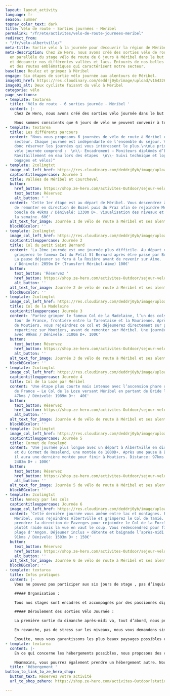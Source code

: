 ```yaml
---
layout: layout_activity
language: fr
season: summer
topnav_color_text: dark
title: Vélo de route - Sorties journées - Méribel
permalink: "/fr/ete/activites/velo-de-route-journees-meribel"
redirect_from:
- "/fr/velo-albertville/"
meta-title: Sortie vélo à la journée pour découvrir la région de Méribel
meta-description: Chez Ze Hero, nous avons créé des sorties vélo de route à la journée
  en parallèle du stage vélo de route de 6 jours à Méribel dans le but de progresser
  et découvrir nos différentes vallées et lacs. Entourés de nos belles montagnes savoyardes
  et des routes emblématiques qui caractérisent notre secteur.
baseline: Roulez et grimpez à Méribel
engage: Six étapes de sortie vélo journée aux alentours de Méribel.
image01_href: https://res.cloudinary.com/deddrj0yb/image/upload/v1643269872/website/M%C3%A9ribel/51412717941_e81ab34149_k_svjq0r.jpg
image01_alt: Deux cycliste faisant du vélo à Méribel
categorie: vélo
page_sections:
- template: textarea
  title: 'Vélo de route - 6 sorties journée - Méribel '
  content: |-
    Chez Ze Hero, nous avons créé des sorties vélo journée dans le but de progresser et découvrir les différentes vallées et lacs à Méribel. Entourés des belles montagnes savoyardes et des routes emblématiques qui caractérisent le secteur de Méribel. Nous tenons à offrir la possibilité à chacun de se mesurer à quelques-uns des plus beaux cols des derniers Tours de France. Sans oublier le col devenu mythique : Le col de La Loze et ses passages à plus de 20% de pente.

    Nous sommes conscients que 6 jours de vélo ne peuvent convenir à tous pour diverses raisons. Néanmoins, vous restez passionné de vélo et peut être que vous aimeriez vous joindre à nous pour une ou plusieurs sorties vélo journée. C’est la raison pour laquelle nous proposons des options à la journée, avec ou sans location de matériel.
- template: textarea
  title: Les différents parcours
  content: "Nous vous proposons 6 journées de vélo de route à Méribel et dans son
    secteur. Chaque journée est indépendante de l'ensemble du séjour. Vous pouvez
    donc réserver les journées qui vous intéressent le plus.\n\nLe prix des sorties
    vélo journée comprend :  \n\\- Encadrement – Moniteurs diplômés d’État  \n\\-
    Ravitaillement en eau lors des étapes  \n\\- Suivi technique et logistique (transports
    bagages et vélos)"
- template: 2colimgtxt
  image_col_left_href: https://res.cloudinary.com/deddrj0yb/image/upload/v1643189945/website/V%C3%A9lo/collage1_fmakyp.png
  captiontitleuppercase: Journée 1
  title: Vallées de Méribel et Courchevel
  button:
    href_button: https://shop.ze-hero.com/activites-Outdoor/sejour-velo-route/17216-decouverte-des-vallees-de-meribel-et-courchevel-activite-ze-hero
    text_button: Réservez
    alt_button: " "
  content: 'Cette 1er étape est au départ de Méribel. Vous descendrez à Moutiers afin
    de remonter en direction de Bozel puis du Praz afin de rejoindre Méribel. Une
    boucle de 48kms / Dénivelé: 1330m D+. Visualisation des niveaux et lancement de
    la semaine. 60€'
  alt_text_for_image: Journée 1 de vélo de route à Méribel et ses alentours
  blockBGcolor: ''
- template: 2colimgtxt
  image_col_left_href: https://res.cloudinary.com/deddrj0yb/image/upload/v1643189946/website/V%C3%A9lo/collage2_ilhebt.png
  captiontitleuppercase: Journée 2
  title: Col du petit Saint Bernard
  content: 'La 2ème journée est une journée plus difficile. Au départ d''Aime, vous
    grimperez le fameux Col du Petit St Bernard après être passé par Bourg St Maurice.
    La pause déjeuner se fera à la Rosière avant de revenir sur Aime.  Distance: 84kms
    / Dénivelé: 2059m D+ (Transfert Méribel-Aime) 100€'
  button:
    text_button: 'Réservez '
    href_button: https://shop.ze-hero.com/activites-Outdoor/sejour-velo-route/17213-col-du-petit-saint-bernard-activite-ze-hero
    alt_button: ''
  alt_text_for_image: Journée 2 de vélo de route à Méribel et ses alentours
  blockBGcolor: ''
- template: 2colimgtxt
  image_col_left_href: https://res.cloudinary.com/deddrj0yb/image/upload/v1643189946/website/V%C3%A9lo/collage3_vnw1tf.png
  title: Col de la Madeleine
  captiontitleuppercase: Journée 3
  content: 'Partez grimper le fameux Col de la Madelaine, l’un des cols connus du
    tour de France, frontière entre la Tarentaise et la Maurienne. Après un départ
    de Moutiers, vous rejoindrez ce col et déjeunerez directement sur place. Vous
    repartirez sur Moutiers, avant de remonter sur Méribel. Une journée difficile
    avec 99kms / Dénivelé: 3100m D+. 100€'
  button:
    text_button: Réservez
    href_button: https://shop.ze-hero.com/activites-Outdoor/sejour-velo-route/17215-col-de-la-madeleine-activite-ze-hero
    alt_button: ''
  alt_text_for_image: Journée 3 de vélo de route à Méribel et ses alentours
  blockBGcolor: ''
- template: 2colimgtxt
  image_col_left_href: https://res.cloudinary.com/deddrj0yb/image/upload/v1643189946/website/V%C3%A9lo/collage4_vbcw2p.png
  captiontitleuppercase: Journée 4
  title: Col de la Loze par Méribel
  content: 'Une étape plus courte mais intense avec l’ascension phare du dernier Tour
    de France – Le Col de la Loze versant Méribel en partant de Bride les Bains:  Distance:
    47kms / Dénivelé: 1989m D+:  40€'
  button:
    text_button: Réservez
    href_button: https://shop.ze-hero.com/activites-Outdoor/sejour-velo-route/17219-col-de-la-loze-par-meribel-activite-ze-hero
    alt_button: ''
  alt_text_for_image: Journée 4 de vélo de route à Méribel et ses alentours
  blockBGcolor: ''
- template: 2colimgtxt
  image_col_left_href: https://res.cloudinary.com/deddrj0yb/image/upload/v1643189946/website/V%C3%A9lo/collage5_ul9hd3.png
  captiontitleuppercase: Journée 5
  title: Cormet de Roselend
  content: 'Une journée plus longue avec un départ à Albertville en direction du Beaufortin
    et du Cormet de Roselend, une montée de 1800D+. Après une pause à Bourg St Maurice,
    il aura une dernière montée pour finir à Moutiers. Distance: 97kms / Dénivelé:
    2483m D+ : 100€'
  button:
    text_button: Réservez
    href_button: https://shop.ze-hero.com/activites-Outdoor/sejour-velo-route/17209-cormet-de-roselend-activite-ze-hero
    alt_button: ''
  alt_text_for_image: Journée 5 de vélo de route à Méribel et ses alentours
  blockBGcolor: ''
- template: 2colimgtxt
  title: Annecy par les cols
  captiontitleuppercase: Journée 6
  image_col_left_href: https://res.cloudinary.com/deddrj0yb/image/upload/v1643189946/website/V%C3%A9lo/collage6_wuyrnq.png
  content: 'Cette dernière journée vous amène entre lac et montagnes. En partant de
    Méribel, vous rejoindrez Albertville et grimperez le Col de Tamié. Ensuite, vous
    prendrez la direction de Faverges pour rejoindre le Col de la Forclaz qui sera
    plutôt raide mais la vue en vaut le coup. Vous redescendrez pour finir sur la
    plage d''Angon. Déjeuner inclus + détente et baignade l’après-midi. Distance:
    91kms / Dénivelé: 1503m D+ : 150€'
  button:
    text_button: Réservez
    href_button: https://shop.ze-hero.com/activites-Outdoor/sejour-velo-route/17212-annecy-ses-lacs-et-ses-montagnes-repas-et-apres-midi-au-lac-compris-activite-ze-hero
    alt_button: ''
  alt_text_for_image: Journée 6 de vélo de route à Méribel et ses alentours
  blockBGcolor: ''
- template: textarea
  title: Infos pratiques
  content: |-
    Vous ne pouvez pas participer aux six jours de stage , pas d’inquiétude, il est possible de réserver les étapes à la carte afin de profiter de sorties vélo journée. Choisissez parmi les six étapes et leurs variantes et optez pour une sortie vélo journée aux alentours de Méribel.

    ##### Organisation :

    Tous nos stages sont encadrés et accompagnés par des passionnés diplômés d’état. Premièrement, nous nous occupons de vos transferts sur certaines étapes en véhicule. Ensuite, les suivis techniques et logistiques complets sont également réalisés chaque jour par nos véhicules. Enfin, les ravitaillements sont prévus sur chacun des parcours avec des paniers repas préparés le matin de chaque sortie, un entretien technique des vélos les soirs suivant les besoins de chacun, un briefing de chaque sortie la veille mais aussi un coaching individualisés suivant les attentes et progressions de chacun.

    ##### Déroulement des sorties Vélo Journée :

    La première sortie du dimanche après-midi va, tout d’abord, nous permettre de nous connaître, de discuter des différentes attentes mais aussi des options qui s’offrent à nous sur la semaine en fonction des niveaux relevés et des conditions météorologiques.

    En revanche, pas de stress sur les niveaux, nous vous demandons simplement une expérience de vélo de route avec un peu de dénivelé et, également, d’arriver avec un foncier suffisant pour tenir physiquement sur 6 jours. Par exemple, nous recommandons un minimum de 1000 kms dans les jambes et 10.000 m de dénivelé avant de nous rejoindre. Lors de la première journée, nous verrons toutefois si il y a de grosses différences de niveaux et si nous devrons adapter les groupes et les sorties.

    Ensuite, nous vous garantissons les plus beaux paysages possibles et une belle ambiance pour que votre séjour soit le meilleur possible. Au programme des stages autour du lac d’Annecy, du Cormet de Roseland, Col du petit Saint Bernard, Col de la Madeleine… Des déjeuners tous ensemble avec des points de vue à couper le souffle. Suivant les sorties, vous aurez également des options bis plus ou moins difficiles afin d’être en phase avec vos attentes.
- template: textarea
  content: |-
    En ce qui concerne les hébergements possibles, nous proposons des chambres en chalet de standing : tarif à la chambre (1 à 2 personnes) avec des prix intéressants en période estivale notamment. Finalement, notre objectif est de passer un maximum de temps ensemble. C’est pour cela que nous souhaitons que nous puissions prendre les repas du soir ensemble et, ainsi, que nos discussions tournent autour de notre passion mais pas seulement.

    Néanmoins, vous pourrez également prendre un hébergement autre. Nous sommes alors là pour vous conseiller si vous souhaitez des appartements ou des prestations hôtelières précises.
  title: 'Hébergement '
button_to_link_to_ze_hero_shop:
  button_text: Réservez votre activité
  url_to_shop_zehero: https://shop.ze-hero.com/activites-Outdoor?station=Savoie+%2873%29&calessonstype=all&catypegenderlistsummer=all&calessonsactivitytype=V%C3%A9lo+de+route&start-date=

---
```

